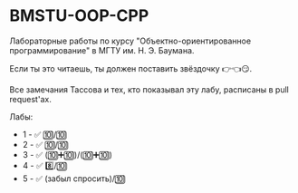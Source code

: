 # BMSTU-OOP-CPP
Лабораторные работы по курсу "Объектно-ориентированное программирование" в МГТУ им. Н. Э. Баумана.

Если ты это читаешь, ты должен поставить звёздочку :point_right::point_left::smirk:.

Все замечания Тассова и тех, кто показывал эту лабу, расписаны в pull request'ах.

Лабы:
- 1 - :white_check_mark: :keycap_ten:/:keycap_ten: 
- 2 - :white_check_mark: :keycap_ten:/:keycap_ten: 
- 3 - :white_check_mark: (:keycap_ten::heavy_plus_sign::keycap_ten:)/(:keycap_ten::heavy_plus_sign::keycap_ten:)
- 4 - :white_check_mark: :eight:/:keycap_ten: 
- 5 - :white_check_mark: (забыл спросить)/:keycap_ten: 
